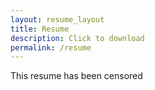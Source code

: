 ```yaml
---
layout: resume_layout
title: Resume
description: Click to download
permalink: /resume
---
```


This resume has been censored